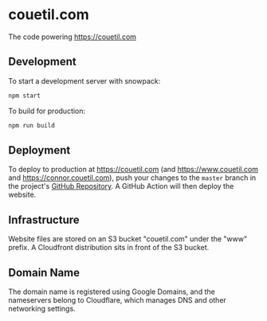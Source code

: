 # couetil.com

The code powering https://couetil.com

## Development

To start a development server with snowpack:
```sh
npm start
```

To build for production:
```sh
npm run build
```

## Deployment

To deploy to production at https://couetil.com (and https://www.couetil.com and
https://connor.couetil.com), push your changes to the `master` branch in the
project's [GitHub Repository](https://github.com/couetilc/couetil.com). A
GitHub Action will then deploy the website.

## Infrastructure

Website files are stored on an S3 bucket "couetil.com" under the "www" prefix.
A Cloudfront distribution sits in front of the S3 bucket.

## Domain Name

The domain name is registered using Google Domains, and the nameservers
belong to Cloudflare, which manages DNS and other networking settings.
